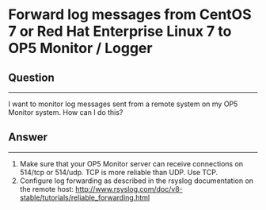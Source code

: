 # Forward log messages from CentOS 7 or Red Hat Enterprise Linux 7 to OP5 Monitor / Logger

## Question

* * * * *

I want to monitor log messages sent from a remote system on my OP5 Monitor system. How can I do this?

## Answer

* * * * *

1. Make sure that your OP5 Monitor server can receive connections on 514/tcp or 514/udp. TCP is more reliable than UDP. Use TCP.
2. Configure log forwarding as described in the rsyslog documentation on the remote host: <http://www.rsyslog.com/doc/v8-stable/tutorials/reliable_forwarding.html>
